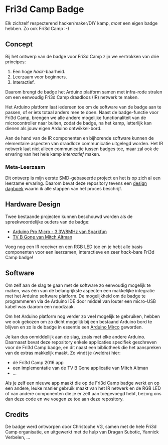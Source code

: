 # Fri3d Camp Badge

Elk zichzelf respecterend hacker/maker/DIY kamp, _moet_ een eigen badge hebben. Zo ook Fri3d Camp :-)

## Concept

Bij het ontwerp van de badge voor Fri3d Camp zijn we vertrokken van drie principes:

1. Een hoge _hack_-baarheid.
2. Leerzaam voor beginners.
3. Interactief.

Daarom brengt de badge het Arduino platform samen met infra-rode stralen om een eenvoudig Fri3d Camp draadloos (IR) netwerk te maken.

Het Arduino platform laat iedereen toe om de software van de badge aan te passen, of er iets totaal anders mee te doen. Naast de badge-functie voor Fri3d Camp, brengen we alle andere mogelijke functionaliteit van de microcontroller naar buiten, zodat de badge, na het kamp, letterlijk kan dienen als jouw eigen Arduino ontwikkel-bord.

Aan de hand van de IR componenten en bijhorende software kunnen de elementaire aspecten van draadloze communicatie uitgelegd worden. Het IR netwerk laat niet alleen communicatie tussen badges toe, maar zal ook de ervaring van het hele kamp _interactief_ maken.

### Meta-Leerzaam

Dit ontwerp is mijn eerste SMD-gebaseerde project en het is op zich al een leerzame ervaring. Daarom bevat deze repository tevens een [design dagboek](design/dagboek.md) waarin ik alle stappen van het proces beschrijf.

## Hardware Design

Twee bestaande projecten kunnen beschouwd worden als de spreekwoordelijke ouders van de badge: 

* [Arduino Pro Micro - 3.3V/8MHz van Sparkfun](https://www.sparkfun.com/products/12587)
* [TV B Gone van Mitch Altman](https://cornfieldelectronics.com/tvbgone/tvbg.home.php)

Voeg nog een IR receiver en een RGB LED toe en je hebt alle basis componenten voor een leerzamen, interactieve en zeer _hack_-bare Fri3d Camp badge!

## Software

Om zelf aan de slag te gaan met de software zo eenvoudig mogelijk te maken, was één van dé belangrijkste aspecten een makkelijke integratie met het Arduino software platform. De mogelijkheid om de badge te programmeren via de Arduino IDE door middel van louter een micro-USB kabel was daarom een noodzaak.

Om het Arduino platform nog verder zo veel mogelijk te gebruiken, hebben we ook gekozen om zo dicht mogelijk bij een bestaand Arduino bord te blijven en zo is de badge in essentie een [Arduino Mirco](https://www.arduino.cc/en/Main/ArduinoBoardMicro) geworden.

Je kan dus onmiddellijk aan de slag, zoals met elke andere Arduino. Daarnaast bevat deze repository enkele applicaties specifiek geschreven voor de Fri3d Camp badge, en dit naast een bibliotheek die het aanspreken van de extras makkelijk maakt. Zo vindt je (weldra) hier:

* dé Fri3d Camp 2016 app
* een implementatie van de TV B Gone applicatie van Mitch Altman
* ...

Als je zelf een nieuwe app maakt die op de Fri3d Camp badge werkt en op een andere, leuke manier gebruik maakt van het IR netwerk en de RGB LED of van andere componenten die je er zelf aan toegevoegd hebt, bezorg ons dan deze code en we voegen ze toe aan deze repository.

## Credits

De badge werd ontworpen door Christophe VG, samen met de hele Fri3d Camp organisatie, en uitgewerkt met de hulp van Dragan Subotic, Yannick Verbelen, ...

